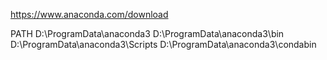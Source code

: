 https://www.anaconda.com/download

PATH
D:\ProgramData\anaconda3
D:\ProgramData\anaconda3\bin
D:\ProgramData\anaconda3\Scripts
D:\ProgramData\anaconda3\condabin